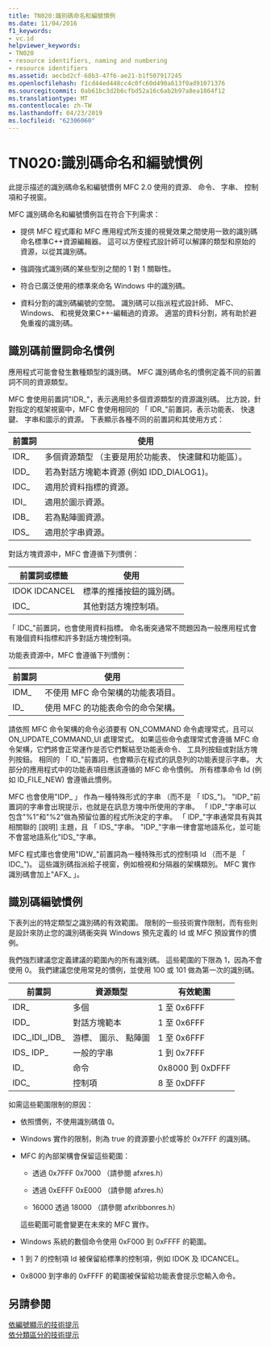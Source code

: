 ```yaml
---
title: TN020:識別碼命名和編號慣例
ms.date: 11/04/2016
f1_keywords:
- vc.id
helpviewer_keywords:
- TN020
- resource identifiers, naming and numbering
- resource identifiers
ms.assetid: aecbd2cf-68b3-47f6-ae21-b1f507917245
ms.openlocfilehash: f1cd44ed448cc4c0fc60d490a613f0ad91071376
ms.sourcegitcommit: 0ab61bc3d2b6cfbd52a16c6ab2b97a8ea1864f12
ms.translationtype: MT
ms.contentlocale: zh-TW
ms.lasthandoff: 04/23/2019
ms.locfileid: "62306060"
---
```

# <a name="tn020-id-naming-and-numbering-conventions"></a>TN020:識別碼命名和編號慣例

此提示描述的識別碼命名和編號慣例 MFC 2.0 使用的資源、 命令、 字串、 控制項和子視窗。

MFC 識別碼命名和編號慣例旨在符合下列需求：

- 提供 MFC 程式庫和 MFC 應用程式所支援的視覺效果之間使用一致的識別碼命名標準C++資源編輯器。 這可以方便程式設計師可以解譯的類型和原始的資源，以從其識別碼。

- 強調強式識別碼的某些型別之間的 1 對 1 關聯性。

- 符合已廣泛使用的標準來命名 Windows 中的識別碼。

- 資料分割的識別碼編號的空間。 識別碼可以指派程式設計師、 MFC、 Windows、 和視覺效果C++-編輯過的資源。 適當的資料分割，將有助於避免重複的識別碼。

## <a name="the-id-prefix-naming-convention"></a>識別碼前置詞命名慣例

應用程式可能會發生數種類型的識別碼。 MFC 識別碼命名的慣例定義不同的前置詞不同的資源類型。

MFC 會使用前置詞"IDR_"，表示適用於多個資源類型的資源識別碼。 比方說，針對指定的框架視窗中，MFC 會使用相同的 「 IDR_"前置詞，表示功能表、 快速鍵、 字串和圖示的資源。 下表顯示各種不同的前置詞和其使用方式：

|前置詞|使用|
|------------|---------|
|IDR_|多個資源類型 （主要是用於功能表、 快速鍵和功能區）。|
|IDD_|若為對話方塊範本資源 (例如 IDD_DIALOG1)。|
|IDC_|適用於資料指標的資源。|
|IDI_|適用於圖示資源。|
|IDB_|若為點陣圖資源。|
|IDS_|適用於字串資源。|

對話方塊資源中，MFC 會遵循下列慣例：

|前置詞或標籤|使用|
|---------------------|---------|
|IDOK IDCANCEL|標準的推播按鈕的識別碼。|
|IDC_|其他對話方塊控制項。|

「 IDC_"前置詞，也會使用資料指標。 命名衝突通常不問題因為一般應用程式會有幾個資料指標和許多對話方塊控制項。

功能表資源中，MFC 會遵循下列慣例：

|前置詞|使用|
|------------|---------|
|IDM_|不使用 MFC 命令架構的功能表項目。|
|ID_|使用 MFC 的功能表命令的命令架構。|

請依照 MFC 命令架構的命令必須要有 ON_COMMAND 命令處理常式，且可以 ON_UPDATE_COMMAND_UI 處理常式。 如果這些命令處理常式會遵循 MFC 命令架構，它們將會正常運作是否它們繫結至功能表命令、 工具列按鈕或對話方塊列按鈕。 相同的 「 ID_"前置詞，也會顯示在程式的訊息列的功能表提示字串。 大部分的應用程式中的功能表項目應該遵循的 MFC 命令慣例。 所有標準命令 Id (例如 ID_FILE_NEW) 會遵循此慣例。

MFC 也會使用"IDP_ 」 作為一種特殊形式的字串 （而不是 「 IDS_")。 "IDP_"前置詞的字串會出現提示，也就是在訊息方塊中所使用的字串。 「 IDP_"字串可以包含"%1"和"%2"做為預留位置的程式所決定的字串。 「 IDP_"字串通常具有與其相關聯的 [說明] 主題，且 「 IDS_"字串。 "IDP_"字串一律會當地語系化，並可能不會當地語系化"IDS_"字串。

MFC 程式庫也會使用"IDW_"前置詞為一種特殊形式的控制項 Id （而不是 「 IDC_")。 這些識別碼指派給子視窗，例如檢視和分隔器的架構類別。 MFC 實作識別碼會加上"AFX_ 」。

## <a name="the-id-numbering-convention"></a>識別碼編號慣例

下表列出的特定類型之識別碼的有效範圍。 限制的一些技術實作限制，而有些則是設計來防止您的識別碼衝突與 Windows 預先定義的 Id 或 MFC 預設實作的慣例。

我們強烈建議您定義建議的範圍內的所有識別碼。 這些範圍的下限為 1，因為不會使用 0。 我們建議您使用常見的慣例，並使用 100 或 101 做為第一次的識別碼。

|前置詞|資源類型|有效範圍|
|------------|-------------------|-----------------|
|IDR_|多個|1 至 0x6FFF|
|IDD_|對話方塊範本|1 至 0x6FFF|
|IDC_,IDI_,IDB_|游標、 圖示、 點陣圖|1 至 0x6FFF|
|IDS_ IDP_|一般的字串|1 到 0x7FFF|
|ID_|命令|0x8000 到 0xDFFF|
|IDC_|控制項|8 至 0xDFFF|

如需這些範圍限制的原因：

- 依照慣例，不使用識別碼值 0。

- Windows 實作的限制，則為 true 的資源要小於或等於 0x7FFF 的識別碼。

- MFC 的內部架構會保留這些範圍：

  - 透過 0x7FFF 0x7000 （請參閱 afxres.h）

  - 透過 0xEFFF 0xE000 （請參閱 afxres.h）

  - 16000 透過 18000 （請參閱 afxribbonres.h）

  這些範圍可能會變更在未來的 MFC 實作。

- Windows 系統的數個命令使用 0xF000 到 0xFFFF 的範圍。

- 1 到 7 的控制項 Id 被保留給標準的控制項，例如 IDOK 及 IDCANCEL。

- 0x8000 到字串的 0xFFFF 的範圍被保留給功能表會提示您輸入命令。

## <a name="see-also"></a>另請參閱

[依編號顯示的技術提示](../mfc/technical-notes-by-number.md)<br/>
[依分類區分的技術提示](../mfc/technical-notes-by-category.md)
